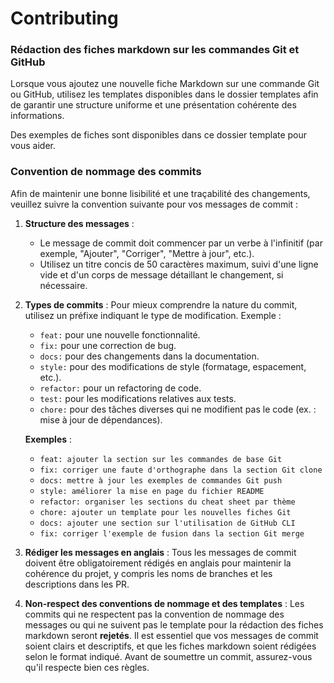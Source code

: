 # Contributing

### Rédaction des fiches markdown sur les commandes Git et GitHub

Lorsque vous ajoutez une nouvelle fiche Markdown sur une commande Git ou GitHub, utilisez les templates disponibles dans le dossier templates afin de garantir une structure uniforme et une présentation cohérente des informations.

Des exemples de fiches sont disponibles dans ce dossier template pour vous aider.

### Convention de nommage des commits

Afin de maintenir une bonne lisibilité et une traçabilité des changements, veuillez suivre la convention suivante pour vos messages de commit :

1. **Structure des messages** :
   - Le message de commit doit commencer par un verbe à l'infinitif (par exemple, "Ajouter", "Corriger", "Mettre à jour", etc.).
   - Utilisez un titre concis de 50 caractères maximum, suivi d'une ligne vide et d'un corps de message détaillant le changement, si nécessaire.

2. **Types de commits** :
   Pour mieux comprendre la nature du commit, utilisez un préfixe indiquant le type de modification. Exemple :
   - `feat:` pour une nouvelle fonctionnalité.
   - `fix:` pour une correction de bug.
   - `docs:` pour des changements dans la documentation.
   - `style:` pour des modifications de style (formatage, espacement, etc.).
   - `refactor:` pour un refactoring de code.
   - `test:` pour les modifications relatives aux tests.
   - `chore:` pour des tâches diverses qui ne modifient pas le code (ex. : mise à jour de dépendances).

   **Exemples** :
   - `feat: ajouter la section sur les commandes de base Git`
   - `fix: corriger une faute d'orthographe dans la section Git clone`
   - `docs: mettre à jour les exemples de commandes Git push`
   - `style: améliorer la mise en page du fichier README`
   - `refactor: organiser les sections du cheat sheet par thème`
   - `chore: ajouter un template pour les nouvelles fiches Git`
   - `docs: ajouter une section sur l'utilisation de GitHub CLI`
   - `fix: corriger l'exemple de fusion dans la section Git merge`

3. **Rédiger les messages en anglais** :
   Tous les messages de commit doivent être obligatoirement rédigés en anglais pour maintenir la cohérence du projet, y compris les noms de branches et les descriptions dans les PR.

4. **Non-respect des conventions de nommage et des templates** :
   Les commits qui ne respectent pas la convention de nommage des messages ou qui ne suivent pas le template pour la rédaction des fiches markdown seront **rejetés**. Il est essentiel que vos messages de commit soient clairs et descriptifs, et que les fiches markdown soient rédigées selon le format indiqué. Avant de soumettre un commit, assurez-vous qu'il respecte bien ces règles.
